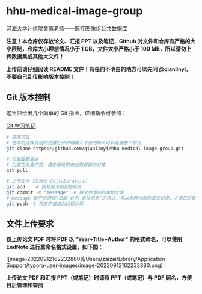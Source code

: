 # hhu-medical-image-group
河海大学计信院黄倩老师——医疗图像组公共数据库

**注意！本仓库仅存放论文、汇报 PPT 以及笔记，Github 对文件和仓库有严格的大小限制，仓库大小理想情况小于 1 GB，文件大小严格小于 100 MB，所以请勿上传数据集或其他大文件！**

**上传前请仔细阅读 README 文件！有任何不明白的地方可以先问 @qianlinyi，不要自己乱传影响版本控制！**

## Git 版本控制

这里只给出几个简单的 Git 指令，详细指令可参照：

[Git 学习笔记](https://github.com/qianlinyi/notes/blob/main/%E5%BC%80%E5%8F%91/Git%E5%AD%A6%E4%B9%A0%E7%AC%94%E8%AE%B0.md)

```bash
# 克隆项目
# 在本机选择合适的位置打开终端输入下面的指令可以克隆整个项目
git clone https://github.com/qianlinyi/hhu-medical-image-group.git

# 拉取最新版本
# 为避免分支冲突，请在修改前先拉取最新的分支
git pull

# 上传文件（仅针对 Collaborators）
git add .  # 将文件添加到暂存区
git commit -m "message"  # 将文件添加到本地仓库
# message 请严格遵循"日期 姓名 备注信息"的格式！可以参照仓库的提交记录，方便日后管理
git push  # 将文件推送到远程仓库
```

## 文件上传要求

**仅上传论文 PDF 时将 PDF 以 "Year+Title+Author" 的格式命名，可以使用 EndNote 进行重命名格式设置，如下图：**

![image-20220912162232880](/Users/zaizai/Library/Application Support/typora-user-images/image-20220912162232880.png)

**上传论文 PDF 和汇报 PPT（或笔记）时请将 PPT（或笔记）与 PDF 同名，方便日后管理和查阅**



